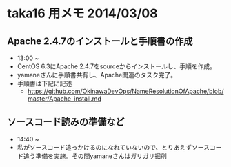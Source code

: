 # taka16 用メモ 2014/03/08

## Apache 2.4.7のインストールと手順書の作成
- 13:00 ~
- CentOS 6.3にApache 2.4.7をsourceからインストールし、手順を作成。
- yamaneさんに手順書共有し、Apache関連のタスク完了。
- 手順書は下記に記述
    - https://github.com/OkinawaDevOps/NameResolutionOfApache/blob/master/Apache_install.md


## ソースコード読みの準備など
- 14:40 ~
- 私がソースコード追っかけるのになれていないので、とりあえずソースコード追う準備を実施。その間yamaneさんはガリガリ掘削
